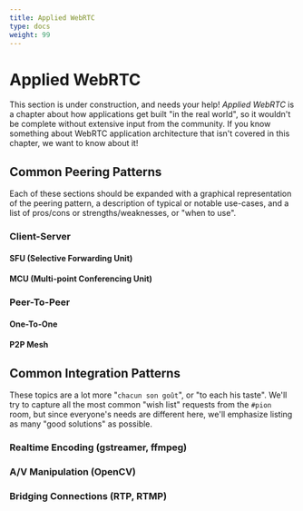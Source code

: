 ```yaml
---
title: Applied WebRTC
type: docs
weight: 99
---
```



# Applied WebRTC

This section is under construction, and needs your help! *Applied WebRTC* is a chapter about how applications get built "in the real world", so it wouldn't be complete without extensive input from the community. If you know something about WebRTC application architecture that isn't covered in this chapter, we want to know about it!

## Common Peering Patterns

Each of these sections should be expanded with a graphical representation of the peering pattern, a description of typical or notable use-cases, and a list of pros/cons or strengths/weaknesses, or "when to use".

### Client-Server
#### SFU (Selective Forwarding Unit)
#### MCU (Multi-point Conferencing Unit)

### Peer-To-Peer
#### One-To-One
#### P2P Mesh

## Common Integration Patterns

These topics are a lot more "`chacun son goût`", or "to each his taste". We'll try to capture all the most common "wish list" requests from the `#pion` room, but since everyone's needs are different here, we'll emphasize listing as many "good solutions" as possible.

### Realtime Encoding (gstreamer, ffmpeg)
### A/V Manipulation (OpenCV)
### Bridging Connections (RTP, RTMP)